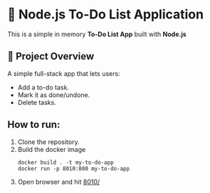 # 📝 Node.js To-Do List Application

This is a simple in memory **To-Do List App** built with **Node.js**

## 🧠 Project Overview
A simple full-stack app that lets users:

- Add a to-do task.
- Mark it as done/undone.
- Delete tasks.

## How to run:

1. Clone the repository.
2. Build the docker image 
   ```
   docker build . -t my-to-do-app
   docker run -p 8010:800 my-to-do-app
   ```
3. Open browser and hit [8010/](http://localhost:8011/todo)

